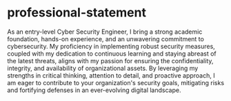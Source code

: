 # professional-statement
As an entry-level Cyber Security Engineer, I bring a strong academic foundation, hands-on experience, and an unwavering commitment to cybersecurity. My proficiency in implementing robust security measures, coupled with my dedication to continuous learning and staying abreast of the latest threats, aligns with my passion for ensuring the confidentiality, integrity, and availability of organizational assets. By leveraging my strengths in critical thinking, attention to detail, and proactive approach, I am eager to contribute to your organization's security goals, mitigating risks and fortifying defenses in an ever-evolving digital landscape.
